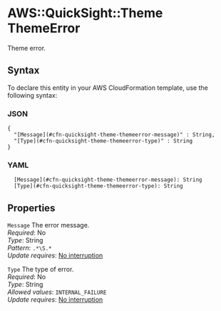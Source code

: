# AWS::QuickSight::Theme ThemeError<a name="aws-properties-quicksight-theme-themeerror"></a>

Theme error\.

## Syntax<a name="aws-properties-quicksight-theme-themeerror-syntax"></a>

To declare this entity in your AWS CloudFormation template, use the following syntax:

### JSON<a name="aws-properties-quicksight-theme-themeerror-syntax.json"></a>

```
{
  "[Message](#cfn-quicksight-theme-themeerror-message)" : String,
  "[Type](#cfn-quicksight-theme-themeerror-type)" : String
}
```

### YAML<a name="aws-properties-quicksight-theme-themeerror-syntax.yaml"></a>

```
  [Message](#cfn-quicksight-theme-themeerror-message): String
  [Type](#cfn-quicksight-theme-themeerror-type): String
```

## Properties<a name="aws-properties-quicksight-theme-themeerror-properties"></a>

`Message`  <a name="cfn-quicksight-theme-themeerror-message"></a>
The error message\.  
*Required*: No  
*Type*: String  
*Pattern*: `.*\S.*`  
*Update requires*: [No interruption](https://docs.aws.amazon.com/AWSCloudFormation/latest/UserGuide/using-cfn-updating-stacks-update-behaviors.html#update-no-interrupt)

`Type`  <a name="cfn-quicksight-theme-themeerror-type"></a>
The type of error\.  
*Required*: No  
*Type*: String  
*Allowed values*: `INTERNAL_FAILURE`  
*Update requires*: [No interruption](https://docs.aws.amazon.com/AWSCloudFormation/latest/UserGuide/using-cfn-updating-stacks-update-behaviors.html#update-no-interrupt)